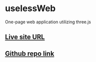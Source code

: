 # uselessWeb
One-page web application utilizing three.js

## [Live site URL](http://www.brysteph.com/uselessWeb)


## [Github repo link](https://github.com/stephens-bryan/uselessWeb)
